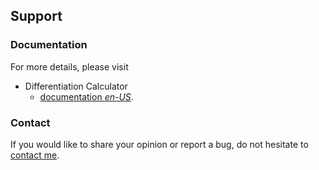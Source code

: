 ## Support

### Documentation

For more details, please visit
* Differentiation Calculator
  * [documentation *en-US*](https://www.taketechease.com/mobile/support/diffcal.html).
  
### Contact

If you would like to share your opinion or report a bug, do not hesitate to [contact me](mailto:i.d.kosinska@gmail.com).
